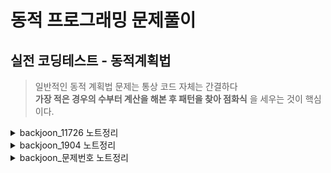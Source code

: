 # 동적 프로그래밍 문제풀이

## 실전 코딩테스트 - 동적계획법

> 일반적인 동적 계획법 문제는 통상 코드 자체는 간결하다 <br> **가장 적은 경우의 수부터 계산을 해본 후 패턴을 찾아 점화식** 을 세우는 것이 핵심이다.

<details>
<summary>backjoon_11726 노트정리</summary>

* [문제링크](https://www.acmicpc.net/problem/11726)

## 백준 11726번 2 x N 타일링

|시간제한|메모리제한|정답비율|입력조건|출력조건|
|:---:|:---:|:---:|:---:|:---:|
|1초|256MB|35%|첫째 줄에 n이 주어진다.(1 ≤ n ≤ 1,000)|첫째 줄에 2×n 크기의 직사각형을 채우는 방법의 수를 10,007로 나눈 나머지를 출력한다.

<br>

### 문제

```
2×n 크기의 직사각형을 1×2, 2×1 타일로 채우는 방법의 수를 구하는 프로그램을 작성하시오.

아래 그림은 2×5 크기의 직사각형을 채운 한 가지 방법의 예이다.
```

<img src="https://onlinejudgeimages.s3-ap-northeast-1.amazonaws.com/problem/11726/1.png" width=400>

<br>

|예제입력|예제출력|
|:---:|:---:|
|2|2|
|9|55|

<br>

### 문제풀이 전략

* 1. 점화식 찾기
        - n = 1 -> 1
        - n = 2 -> 2
        - n = 3 -> 3
        - n = 4 -> 5
        - n = 5 -> 8
        - 이런식의 진행이였기 때문에 ```f(n) = f(n-1) + f(n-2)```라고 생각했다.

* 2. 초기값 설정

    ```python
    n = int(input()) #입력값을 받는다.
    cache = [0 for i in range(n+1)] #입력 n까지의 리스트를 만든다.
    cache[0] = 0 # 조건이 n이 0이 나올 순 없지만 0으로 잡아주었다.
    cache[1] = 1 # n 이 1일땐 1이다.
    cache[2] = 2 # n 이 2일땐 2이다.
    ```

* 3. 점화식 코드 적용 
    
    ```python
    for index in range(3,n+1): #입력 n 일때 3부터 n+1은 점화식조건을 따른다.
        cache[index] = cache[index-1] + cache[index-2]
    ```

* 4. 문제 조건 검토
    
    ```python
    if n < 3: #n이 1과 2일땐 점화식에 적용받지 않음으로 계산하지 않도록 바로 그 값을 return한다.
        print(n)
    else:
        #이후 점화식 코드 및 저장공간 코드(cache)
        
        print(cache[n]%10007) #마지막엔 문제조건에 맞게 cache[n]을 제출한다.
    ```

### 답안 전체코드

```python
n = int(input())
if n < 3:
    print(n)
else:
    cache = [0 for i in range(n+1)]
    cache[0] = 0
    cache[1] = 1
    cache[2] = 2
    for index in range(3,n+1):
        cache[index] = cache[index-1] + cache[index-2]
    print(cache[n]%10007)
```

</details>

<details>
<summary>backjoon_1904 노트정리</summary>

* [문제링크](https://www.acmicpc.net/problem/1904)

## 백준 (문제번호)번 (문제이름)

|시간제한|메모리제한|정답비율|입력조건|출력조건|
|:---:|:---:|:---:|:---:|:---:|
|0.75 초 (추가 시간 없음)|256MB|32%|첫 번째 줄에 자연수 N이 주어진다. (1 ≤ N ≤ 1,000,000)|첫 번째 줄에 지원이가 만들 수 있는 길이가 N인 모든 2진 수열의 개수를 15746으로 나눈 나머지를 출력한다.

<br>

### 문제

```
지원이에게 2진 수열을 가르쳐 주기 위해, 지원이 아버지는 그에게 타일들을 선물해주셨다. 그리고 이 각각의 타일들은 0 또는 1이 쓰여 있는 낱장의 타일들이다.

어느 날 짓궂은 동주가 지원이의 공부를 방해하기 위해 0이 쓰여진 낱장의 타일들을 붙여서 한 쌍으로 이루어진 00 타일들을 만들었다. 결국 현재 1 하나만으로 이루어진 타일 또는 0타일을 두 개 붙인 한 쌍의 00타일들만이 남게 되었다.

그러므로 지원이는 타일로 더 이상 크기가 N인 모든 2진 수열을 만들 수 없게 되었다. 예를 들어, N=1일 때 1만 만들 수 있고, N=2일 때는 00, 11을 만들 수 있다. (01, 10은 만들 수 없게 되었다.) 또한 N=4일 때는 0011, 0000, 1001, 1100, 1111 등 총 5개의 2진 수열을 만들 수 있다.

우리의 목표는 N이 주어졌을 때 지원이가 만들 수 있는 모든 가짓수를 세는 것이다. 단 타일들은 무한히 많은 것으로 가정하자.
```


<br>

|예제입력|예제출력|
|:---:|:---:|
|4|5|


<br>

### 문제풀이 전략

1. 점화식찾기
    - n=1 -> 1
    - n=2 -> 2 
    - n=3 -> 3
    - n=4 -> 5
    - n=5 -> 8
    - 따라서 n = n-1 + n+2

2. 초기값 설정

```python
import sys
n = int(sys.stdin.readline()) #input() 함수보다 빠른 입력 받는 함수

numbers = [0] * 1000001 # n의 최대값까지 리스트를 만들어준다. ([0 for i in range(n+1)]하면 인덱싱 에러가 난다 이유를 찾아 공부해야한다.)
numbers[1] = 1 # 1 - > 1 처리
numbers[2] = 2 # 2 - > 2 처리
```

3. 점화식 코드 작성

```python
if n > 2:
    for index in range(3,n+1):
        numbers[index] = (numbers[index-1] + numbers[index-2])
```

4. 문제 조건 검토

```python
    for index in range(3,n+1):
        numbers[index] = (numbers[index-1] + numbers[index-2])% 15746
print(numbers[n])
```


### 답안 전체코드

```python
import sys
n = int(sys.stdin.readline())

numbers = [0] * 1000001
numbers[1] = 1
numbers[2] = 2
if n > 2:
    for index in range(3,n+1):
        numbers[index] = (numbers[index-1] + numbers[index-2])% 15746
print(numbers[n])
```


</details>

</details>


<details>
<summary>backjoon_문제번호 노트정리</summary>

* [문제링크](문제링크)

## 백준 (문제번호)번 (문제이름)

|시간제한|메모리제한|정답비율|입력조건|출력조건|
|:---:|:---:|:---:|:---:|:---:|
|1초|256MB|35%|입력조건|출력조건

<br>

### 문제

```
문제 내용
```


<br>

|예제입력|예제출력|
|:---:|:---:|
|예제입력1|예제출력2|
|예제입력2|예제출력2|

<br>

### 문제풀이 전략



### 답안 전체코드



</details>
